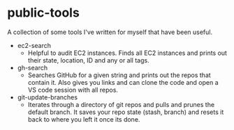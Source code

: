 # public-tools

A collection of some tools I've written for myself that have been useful.

- ec2-search
  - Helpful to audit EC2 instances. Finds all EC2 instances and prints out their state, location, ID and any or all tags.
- gh-search
  -  Searches GitHub for a given string and prints out the repos that contain it. Also gives you links and can clone the code and open a VS code session with all repos.
- git-update-branches
  - Iterates through a directory of git repos and pulls and prunes the default branch. It saves your repo state (stash, branch) and resets it back to where you left it once its done.